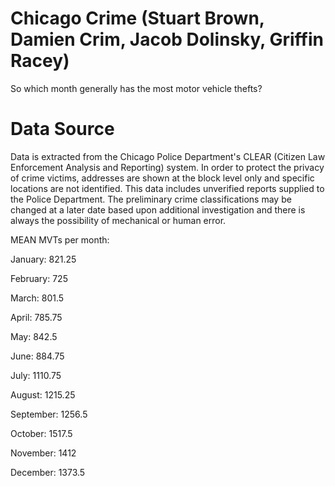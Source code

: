 # Chicago Crime (Stuart Brown, Damien Crim, Jacob Dolinsky, Griffin Racey)
So which month generally has the most motor vehicle thefts?

# Data Source 
Data is extracted from the Chicago Police Department's CLEAR (Citizen Law Enforcement Analysis and Reporting) system. In order to protect the privacy of crime victims, addresses are shown at the block level only and specific locations are not identified. This data includes unverified reports supplied to the Police Department. The preliminary crime classifications may be changed at a later date based upon additional investigation and there is always the possibility of mechanical or human error.

MEAN MVTs per month:

January: 821.25

February: 725

March: 801.5

April: 785.75

May: 842.5

June: 884.75

July: 1110.75

August: 1215.25

September: 1256.5

October: 1517.5

November: 1412

December: 1373.5